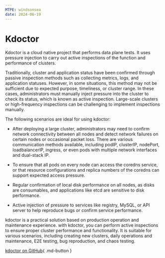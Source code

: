 ```yaml
---
MTPE: windsonsea
date: 2024-06-19
---
```


# Kdoctor

Kdoctor is a cloud native project that performs data plane tests.
It uses pressure injection to carry out active inspections of the function and performance of clusters.

Traditionally, cluster and application status have been confirmed through passive inspection methods
such as collecting metrics, logs, and application statuses. However, in some situations, this method
may not be sufficient due to expected purpose, timeliness, or cluster range. In these cases,
administrators must manually inject pressure into the cluster to check its status, which is known as
active inspection. Large-scale clusters or high-frequency inspections can be challenging to implement
inspections manually.

The following scenarios are ideal for using kdoctor:

- After deploying a large cluster, administrators may need to confirm network connectivity
  between all nodes and detect network failures on certain nodes or occasional packet loss.
  There are various communication methods available, including podIP, clusterIP, nodePort,
  loadbalancerIP, ingress, or even pods with multiple network interfaces and dual-stack IP.

- To ensure that all pods on every node can access the coredns service, or that resource
  configurations and replica numbers of the coredns can support expected access pressure.

- Regular confirmation of local disk performance on all nodes, as disks are consumables,
  and applications like etcd are sensitive to disk performance.

- Active injection of pressure to services like registry, MySQL, or API server to help
  reproduce bugs or confirm service performance.

kdoctor is a practical solution based on production operation and maintenance experience.
with kdoctor, you can perform active inspections to ensure proper cluster performance and
functionality. It is suitable for various scenarios, including creating new clusters,
daily operations and maintenance, E2E testing, bug reproduction, and chaos testing.

[kdoctor on GitHub](https://github.com/kdoctor-io/kdoctor){ .md-button }

